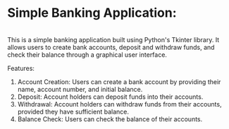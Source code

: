 <h1>Simple Banking Application:</h1> <br>
This is a simple banking application built using Python's Tkinter library.
It allows users to create bank accounts, deposit and withdraw funds, and check their balance through a graphical user interface.
<br>

Features:<br>
1. Account Creation: Users can create a bank account by providing their name, account number, and initial balance.<br>
2. Deposit: Account holders can deposit funds into their accounts.<br>
3. Withdrawal: Account holders can withdraw funds from their accounts, provided they have sufficient balance.<br>
4. Balance Check: Users can check the balance of their accounts.<br>
